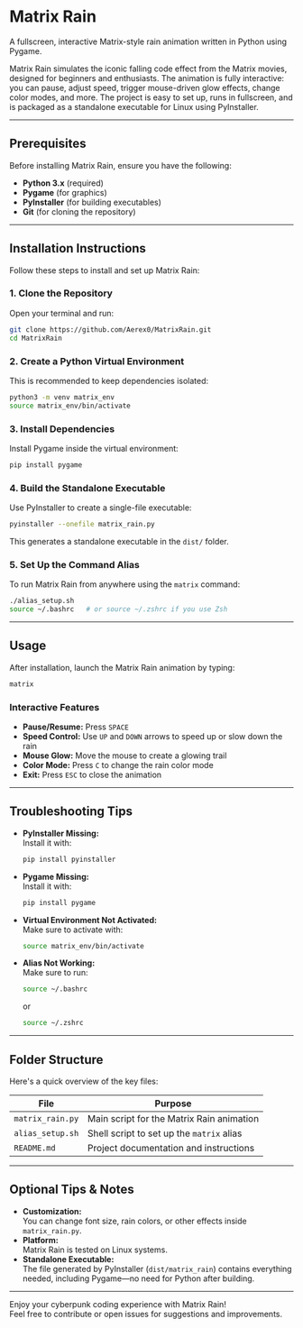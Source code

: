 # Matrix Rain

A fullscreen, interactive Matrix-style rain animation written in Python using Pygame.

Matrix Rain simulates the iconic falling code effect from the Matrix movies, designed for beginners and enthusiasts. The animation is fully interactive: you can pause, adjust speed, trigger mouse-driven glow effects, change color modes, and more. The project is easy to set up, runs in fullscreen, and is packaged as a standalone executable for Linux using PyInstaller.

---

## Prerequisites

Before installing Matrix Rain, ensure you have the following:

- **Python 3.x** (required)
- **Pygame** (for graphics)
- **PyInstaller** (for building executables)
- **Git** (for cloning the repository)

---

## Installation Instructions

Follow these steps to install and set up Matrix Rain:

### 1. Clone the Repository

Open your terminal and run:

```bash
git clone https://github.com/Aerex0/MatrixRain.git
cd MatrixRain
```

### 2. Create a Python Virtual Environment

This is recommended to keep dependencies isolated:

```bash
python3 -m venv matrix_env
source matrix_env/bin/activate
```

### 3. Install Dependencies

Install Pygame inside the virtual environment:

```bash
pip install pygame
```

### 4. Build the Standalone Executable

Use PyInstaller to create a single-file executable:

```bash
pyinstaller --onefile matrix_rain.py
```

This generates a standalone executable in the `dist/` folder.

### 5. Set Up the Command Alias

To run Matrix Rain from anywhere using the `matrix` command:

```bash
./alias_setup.sh
source ~/.bashrc   # or source ~/.zshrc if you use Zsh
```

---

## Usage

After installation, launch the Matrix Rain animation by typing:

```bash
matrix
```

### Interactive Features

- **Pause/Resume:** Press `SPACE`
- **Speed Control:** Use `UP` and `DOWN` arrows to speed up or slow down the rain
- **Mouse Glow:** Move the mouse to create a glowing trail
- **Color Mode:** Press `C` to change the rain color mode
- **Exit:** Press `ESC` to close the animation

---

## Troubleshooting Tips

- **PyInstaller Missing:**  
  Install it with:
  ```bash
  pip install pyinstaller
  ```
- **Pygame Missing:**  
  Install it with:
  ```bash
  pip install pygame
  ```
- **Virtual Environment Not Activated:**  
  Make sure to activate with:
  ```bash
  source matrix_env/bin/activate
  ```
- **Alias Not Working:**  
  Make sure to run:
  ```bash
  source ~/.bashrc
  ```
  or
  ```bash
  source ~/.zshrc
  ```

---

## Folder Structure

Here's a quick overview of the key files:

| File               | Purpose                                   |
|--------------------|-------------------------------------------|
| `matrix_rain.py`   | Main script for the Matrix Rain animation |
| `alias_setup.sh`   | Shell script to set up the `matrix` alias |
| `README.md`        | Project documentation and instructions    |

---

## Optional Tips & Notes

- **Customization:**  
  You can change font size, rain colors, or other effects inside `matrix_rain.py`.
- **Platform:**  
  Matrix Rain is tested on Linux systems.
- **Standalone Executable:**  
  The file generated by PyInstaller (`dist/matrix_rain`) contains everything needed, including Pygame—no need for Python after building.

---

Enjoy your cyberpunk coding experience with Matrix Rain!  
Feel free to contribute or open issues for suggestions and improvements.
